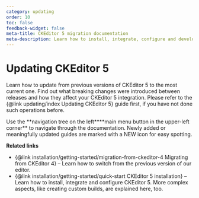 ```yaml
---
category: updating
order: 10
toc: false
feedback-widget: false
meta-title: CKEditor 5 migration documentation
meta-description: Learn how to install, integrate, configure and develop CKEditor 5 builds. Browse through API documentation and online samples.
---
```


# Updating CKEditor 5

Learn how to update from previous versions of CKEditor 5 to the most current one. Find out what breaking changes were introduced between releases and how they affect your CKEditor 5 integration. Please refer to the {@link updating/index Updating CKEditor 5} guide first, if you have not done such operations before.



<info-box>
	Use the <span class="navigation-hint_desktop">**navigation tree on the left**</span><span class="navigation-hint_mobile">**main menu button in the upper-left corner**</span> to navigate through the documentation. Newly added or meaningfully updated guides are marked with a <span class="tree__item__badge tree__item__badge_new">NEW</span> icon for easy spotting.
</info-box>

**Related links**

 * {@link installation/getting-started/migration-from-ckeditor-4 Migrating from CKEditor 4} &ndash; Learn how to switch from the previous version of our editor.
 * {@link installation/getting-started/quick-start CKEditor 5 installation} &ndash; Learn how to install, integrate and configure CKEditor 5. More complex aspects, like creating custom builds, are explained here, too.
